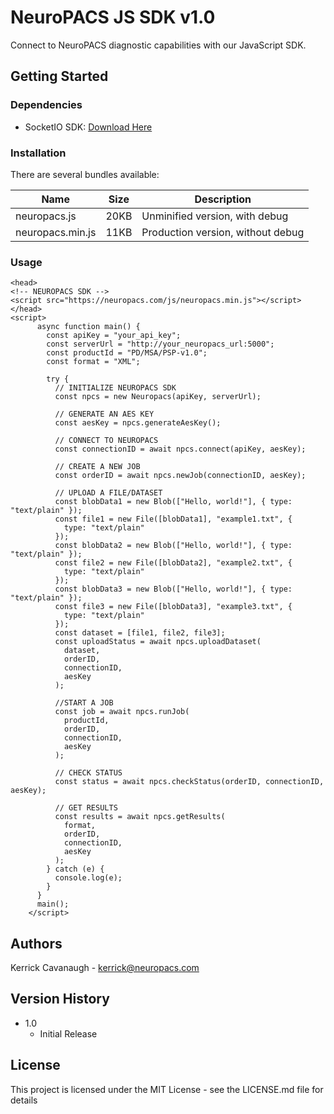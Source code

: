 # NeuroPACS JS SDK v1.0

Connect to NeuroPACS diagnostic capabilities with our JavaScript SDK.

<!-- ## Description

An in-depth paragraph about your project and overview of use. -->

## Getting Started

### Dependencies

- SocketIO SDK: [Download Here](https://cdnjs.cloudflare.com/ajax/libs/socket.io/4.7.2/socket.io.min.js)

### Installation

There are several bundles available:

| Name             | Size | Description                       |
| ---------------- | ---- | --------------------------------- |
| neuropacs.js     | 20KB | Unminified version, with debug    |
| neuropacs.min.js | 11KB | Production version, without debug |

### Usage

<!-- #### Option 1: Download SDK

- Download prefered bundle for NeuroPACS
- Download minified bundle for SocketIO (socket.io.min.js)
- Include in project
  - Your project strucutre should look something like this:

```
project-root/
|-- src/
| |-- script.py
|-- lib/
| |-- neuropacs.min.js
| |-- socket.io.min.js
```

- Reference SDK

```
<script >
    async function main() {
        const npcs = new Neuropacs(apiKey, serverUrl, socketIOPath);
    }
</script>
``` -->

<!-- #### Inlcude in HTML -->

```
<head>
<!-- NEUROPACS SDK -->
<script src="https://neuropacs.com/js/neuropacs.min.js"></script>
</head>
<script>
      async function main() {
        const apiKey = "your_api_key";
        const serverUrl = "http://your_neuropacs_url:5000";
        const productId = "PD/MSA/PSP-v1.0";
        const format = "XML";

        try {
          // INITIALIZE NEUROPACS SDK
          const npcs = new Neuropacs(apiKey, serverUrl);

          // GENERATE AN AES KEY
          const aesKey = npcs.generateAesKey();

          // CONNECT TO NEUROPACS
          const connectionID = await npcs.connect(apiKey, aesKey);

          // CREATE A NEW JOB
          const orderID = await npcs.newJob(connectionID, aesKey);

          // UPLOAD A FILE/DATASET
          const blobData1 = new Blob(["Hello, world!"], { type: "text/plain" });
          const file1 = new File([blobData1], "example1.txt", {
            type: "text/plain"
          });
          const blobData2 = new Blob(["Hello, world!"], { type: "text/plain" });
          const file2 = new File([blobData2], "example2.txt", {
            type: "text/plain"
          });
          const blobData3 = new Blob(["Hello, world!"], { type: "text/plain" });
          const file3 = new File([blobData3], "example3.txt", {
            type: "text/plain"
          });
          const dataset = [file1, file2, file3];
          const uploadStatus = await npcs.uploadDataset(
            dataset,
            orderID,
            connectionID,
            aesKey
          );

          //START A JOB
          const job = await npcs.runJob(
            productId,
            orderID,
            connectionID,
            aesKey
          );

          // CHECK STATUS
          const status = await npcs.checkStatus(orderID, connectionID, aesKey);

          // GET RESULTS
          const results = await npcs.getResults(
            format,
            orderID,
            connectionID,
            aesKey
          );
        } catch (e) {
          console.log(e);
        }
      }
      main();
    </script>

```

## Authors

Kerrick Cavanaugh - kerrick@neuropacs.com

## Version History

- 1.0
  - Initial Release

## License

This project is licensed under the MIT License - see the LICENSE.md file for details
